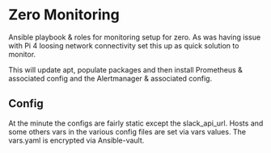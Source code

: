 # Zero Monitoring
Ansible playbook &amp; roles for monitoring setup for zero. As was having issue with Pi 4 loosing network connectivity set this up as quick solution to monitor.

This will update apt, populate packages and then install Prometheus & associated config and the Alertmanager & associated config.

## Config
At the minute the configs are fairly static except the slack_api_url. Hosts and some others vars in the various config files are set via vars values. The vars.yaml is encrypted via Ansible-vault.


